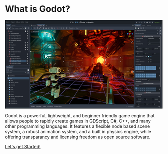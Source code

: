 # What is Godot?

<img style="display: block; margin-left: auto; margin-right: auto;" src="1-1.png" alt="Godot Screenshot">

Godot is a powerful, lightweight, and beginner friendly game engine that allows people to rapidly create games in GDScript, C#, C++, and many other programming languages. It features a flexible node based scene system, a robust animation system, and a built in physics engine, while offering transparancy and licensing freedom as open source software.

[Let's get Started!](./getting-started.md)
